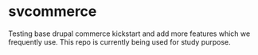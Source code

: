 svcommerce
==========
Testing base drupal commerce kickstart and add more features which we frequently use.
This repo is currently being used for study purpose.
